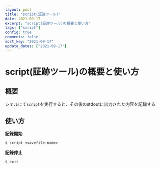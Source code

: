 ```yaml
---
layout: post
title: "script(証跡ツール)"
date: 2021-09-17
excerpt: "script(証跡ツール)の概要と使い方"
tags: ["script"]
config: true
comments: false
sort_key: "2021-09-17"
update_dates: ["2021-09-17"]
---
```


# script(証跡ツール)の概要と使い方

## 概要

シェルにて`script`を実行すると、その後のstdoutに出力された内容を記録する  

## 使い方

**記録開始**  

```console
$ script <savefile-name>
```

**記録停止**  

```console
$ exit
```

